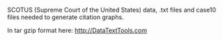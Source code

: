 SCOTUS (Supreme Court of the United States) data, .txt files and case10 files needed to generate citation graphs.

In tar gzip format here:
http://DataTextTools.com
